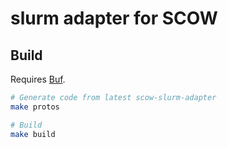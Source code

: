 # slurm adapter for SCOW

## Build

Requires [Buf]([Buf](https://buf.build/docs/installation/)).

```bash
# Generate code from latest scow-slurm-adapter
make protos

# Build
make build

```
